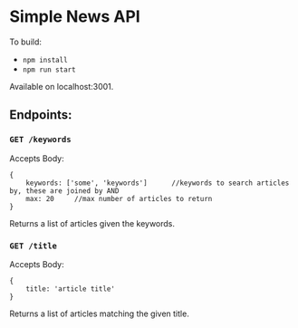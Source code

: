 # Simple News API
To build:
- `npm install`
- `npm run start`

Available on localhost:3001.

## Endpoints:
### `GET /keywords`
Accepts Body: 
```
{
	keywords: ['some', 'keywords']		//keywords to search articles by, these are joined by AND
	max: 20		//max number of articles to return
}
```
Returns a list of articles given the keywords.

### `GET /title`
Accepts Body:
```
{
	title: 'article title'
}
```
Returns a list of articles matching the given title.

